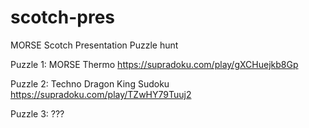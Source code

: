 # scotch-pres
MORSE Scotch Presentation Puzzle hunt


Puzzle 1: MORSE Thermo
https://supradoku.com/play/gXCHuejkb8Gp


Puzzle 2: Techno Dragon King Sudoku 
https://supradoku.com/play/TZwHY79Tuuj2

Puzzle 3: ???
